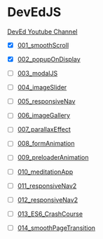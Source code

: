 # DevEdJS
[DevEd Youtube Channel](https://www.youtube.com/@developedbyed)

- [x] [001_smoothScroll](https://www.youtube.com/watch?v=oUSvlrDTLi4&ab_channel=developedbyed)

- [x] [002_popupOnDisplay](https://www.youtube.com/watch?v=C_JKlr4WKKs&ab_channel=developedbyed)

- [ ] [003_modalJS](https://www.youtube.com/watch?v=KjQ8uvAt9kQ&ab_channel=developedbyed)

- [ ] [004_imageSlider](https://www.youtube.com/watch?v=KcdBOoK3Pfw&ab_channel=developedbyed)

- [ ] [005_responsiveNav](https://www.youtube.com/watch?v=gXkqy0b4M5g&ab_channel=developedbyed)

- [ ] [006_imageGallery](https://www.youtube.com/watch?v=JPkuiBl__J0&t=802s&ab_channel=developedbyed)

- [ ] [007_parallaxEffect](https://www.youtube.com/watch?v=jvbL-VqACyM&ab_channel=developedbyed)

- [ ] [008_formAnimation](https://www.youtube.com/watch?v=wc5k2AMPED0&ab_channel=developedbyed)

- [ ] [009_preloaderAnimation](https://www.youtube.com/watch?v=NZNhuzyeD-Y&t=51s&ab_channel=developedbyed)

- [ ] [010_meditationApp](https://www.youtube.com/watch?v=oMBXdZzYqEk&ab_channel=developedbyed)

- [ ] [011_responsiveNav2](https://www.youtube.com/watch?v=H4MkGzoACpQ&ab_channel=developedbyed)

- [ ] [012_responsiveNav2](https://www.youtube.com/watch?v=H4MkGzoACpQ&ab_channel=developedbyed)

- [ ] [013_ES6_CrashCourse](https://www.youtube.com/watch?v=WZQc7RUAg18&ab_channel=developedbyed)

- [ ] [014_smoothPageTransition](https://www.youtube.com/watch?v=1dJT-99KpiI&ab_channel=developedbyed)





